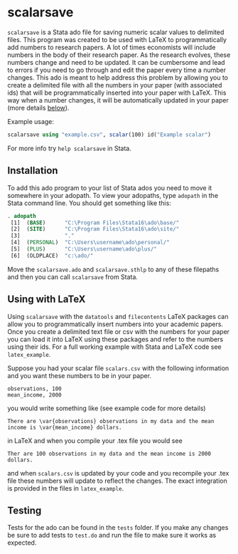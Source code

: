 # scalarsave
 `scalarsave` is a Stata ado file for saving numeric scalar values to delimited files. This program was created to be used with LaTeX to programmatically add numbers to research papers. A lot of times economists will include numbers in the body of their research paper. As the research evolves, these numbers change and need to be updated. It can be cumbersome and lead to errors if you need to go through and edit the paper every time a number changes. This ado is meant to help address this problem by allowing you to create a delimited file with all the numbers in your paper (with associated ids) that will be programmatically inserted into your paper with LaTeX. This way when a number changes, it will be automatically updated in your paper (more details [below](#using-with-latex)). 
 
 Example usage: 

```Stata
scalarsave using "example.csv", scalar(100) id("Example scalar")
```

For more info try `help scalarsave` in Stata. 
 
 ## Installation 
 To add this ado program to your list of Stata ados you need to move it somewhere in your adopath. To view your adopaths, type `adopath` in the Stata command line. You should get something like this:
 
 ```Stata
 . adopath
  [1]  (BASE)      "C:\Program Files\Stata16\ado\base/"
  [2]  (SITE)      "C:\Program Files\Stata16\ado\site/"
  [3]              "."
  [4]  (PERSONAL)  "C:\Users\username\ado\personal/"
  [5]  (PLUS)      "C:\Users\username\ado\plus/"
  [6]  (OLDPLACE)  "c:\ado/"

 ```
 
 Move the `scalarsave.ado` and `scalarsave.sthlp` to any of these filepaths and then you can call `scalarsave` from Stata. 

## Using with LaTeX

Using `scalarsave` with the `datatools` and `filecontents` LaTeX packages can allow you to programmatically insert numbers into your academic papers. Once you create a delimited text file or csv with the numbers for your paper you can load it into LaTeX using these packages and refer to the numbers using their ids. For a full working example with Stata and LaTeX code see `latex_example`. 

Suppose you had your scalar file `scalars.csv` with the following information and you want these numbers to be in your paper.

```
observations, 100
mean_income, 2000
```

you would write something like (see example code for more details)

```There are \var{observations} observations in my data and the mean income is \var{mean_income} dollars. ```

in LaTeX and when you compile your .tex file you would see

```Ther are 100 observations in my data and the mean income is 2000 dollars.```

and when `scalars.csv` is updated by your code and you recompile your .tex file these numbers will update to reflect the changes. The exact integration is provided in the files in `latex_example`.

## Testing

Tests for the ado can be found in the `tests` folder. If you make any changes be sure to add tests to `test.do` and run the file to make sure it works as expected. 
